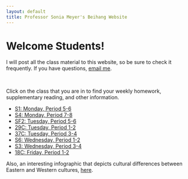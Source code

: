 ```yaml
---
layout: default
title: Professor Sonia Meyer's Beihang Website
---
```


# Welcome Students!

I will post all the class material to this website, so be sure to check it frequently. If you have questions, [email me](mailto:sonia@meyercraft.net).

</br>

Click on the class that you are in to find your weekly homework, supplementary reading, and other information.

*	[S1: Monday, Period 5-6](classes/s1s3s4s6.html)*	[S4: Monday, Period 7-8](classes/s1s3s4s6.html)*	[SF2: Tuesday, Period 5-6](classes/sf2.html)*	[29C: Tuesday, Period 1-2](classes/29c37c.html)*	[37C: Tuesday, Period 3-4](classes/29c37c.html)
*	[S6: Wednesday, Period 1-2](classes/s1s3s4s6.html)*	[S3: Wednesday, Period 3-4](classes/s1s3s4s6.html)*	[18C: Friday, Period 1-2](classes/18c.html)
Also, an interesting infographic that depicts cultural differences between Eastern and Western cultures, [here](http://bsix12.com/east-meets-west/).